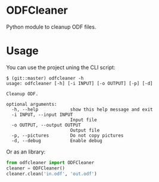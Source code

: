 # ODFCleaner
Python module to cleanup ODF files.

# Usage

You can use the project uning the CLI script:

```
$ (git::master) odfcleaner -h
usage: odfcleaner [-h] [-i INPUT] [-o OUTPUT] [-p] [-d]

Cleanup ODF.

optional arguments:
  -h, --help            show this help message and exit
  -i INPUT, --input INPUT
                        Input file
  -o OUTPUT, --output OUTPUT
                        Output file
  -p, --pictures        Do not copy pictures
  -d, --debug           Enable debug
```

Or as an library:

```python
from odfcleaner import ODFCleaner
cleaner = ODFCleaner()
cleaner.clean('in.odf', 'out.odf')
```
